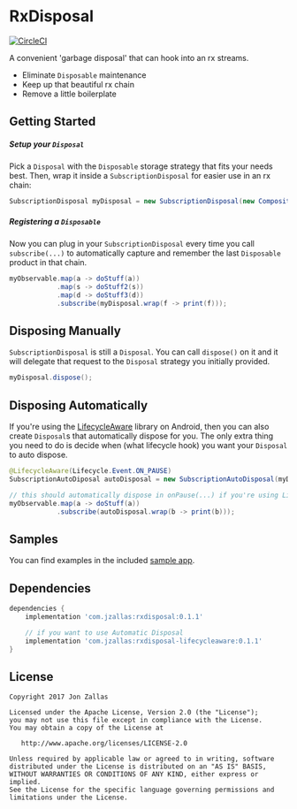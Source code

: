 RxDisposal
============

[![CircleCI](https://circleci.com/gh/jzallas/RxDisposal/tree/master.svg?style=shield)](https://circleci.com/gh/jzallas/RxDisposal/tree/master)

A convenient 'garbage disposal' that can hook into an rx streams.

 * Eliminate `Disposable` maintenance
 * Keep up that beautiful rx chain
 * Remove a little boilerplate

Getting Started
---------------
##### Setup your `Disposal`
Pick a `Disposal` with the `Disposable` storage strategy that fits your needs best. Then, wrap it inside a `SubscriptionDisposal` for easier use in an rx chain:

```java
SubscriptionDisposal myDisposal = new SubscriptionDisposal(new CompositeDisposal());
```

##### Registering a `Disposable`
Now you can plug in your `SubscriptionDisposal` every time you call `subscribe(...)` to automatically capture and remember the last `Disposable` product in that chain.

```java
myObservable.map(a -> doStuff(a))
            .map(s -> doStuff2(s))
            .map(d -> doStuff3(d))
            .subscribe(myDisposal.wrap(f -> print(f)));
```

Disposing Manually
---------------
`SubscriptionDisposal` is still a `Disposal`. You can call `dispose()` on it and it will delegate that request to the `Disposal` strategy you initially provided.

```java
myDisposal.dispose();
```

Disposing Automatically
------------------
If you're using the [LifecycleAware](https://github.com/jzallas/LifecycleAware) library on Android, then you can also create `Disposal`s that automatically dispose for you. The only extra thing you need to do is decide when (what lifecycle hook) you want your `Disposal` to auto dispose.

```java
@LifecycleAware(Lifecycle.Event.ON_PAUSE)
SubscriptionAutoDiposal autoDisposal = new SubscriptionAutoDisposal(myDisposal);

// this should automatically dispose in onPause(...) if you're using LifecycleAware correctly
myObservable.map(a -> doStuff(a))
            .subscribe(autoDisposal.wrap(b -> print(b)));
```

Samples
-------
You can find examples in the included [sample app](/sample-app).

Dependencies
------------
```groovy
dependencies {
    implementation 'com.jzallas:rxdisposal:0.1.1'

    // if you want to use Automatic Disposal
    implementation 'com.jzallas:rxdisposal-lifecycleaware:0.1.1'
}
```

License
-------

    Copyright 2017 Jon Zallas

    Licensed under the Apache License, Version 2.0 (the "License");
    you may not use this file except in compliance with the License.
    You may obtain a copy of the License at

       http://www.apache.org/licenses/LICENSE-2.0

    Unless required by applicable law or agreed to in writing, software
    distributed under the License is distributed on an "AS IS" BASIS,
    WITHOUT WARRANTIES OR CONDITIONS OF ANY KIND, either express or implied.
    See the License for the specific language governing permissions and
    limitations under the License.